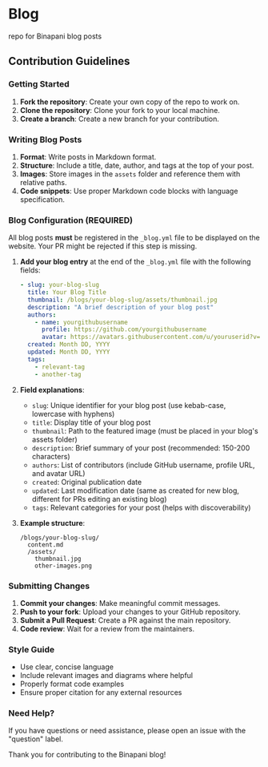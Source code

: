 # Blog

repo for Binapani blog posts

## Contribution Guidelines

### Getting Started

1. **Fork the repository**: Create your own copy of the repo to work on.
2. **Clone the repository**: Clone your fork to your local machine.
3. **Create a branch**: Create a new branch for your contribution.

### Writing Blog Posts

1. **Format**: Write posts in Markdown format.
2. **Structure**: Include a title, date, author, and tags at the top of your post.
3. **Images**: Store images in the `assets` folder and reference them with relative paths.
4. **Code snippets**: Use proper Markdown code blocks with language specification.

### Blog Configuration (REQUIRED)

All blog posts **must** be registered in the `_blog.yml` file to be displayed on the website.
Your PR might be rejected if this step is missing.

1. **Add your blog entry** at the end of the `_blog.yml` file with the following fields:
   ```yaml
   - slug: your-blog-slug
     title: Your Blog Title
     thumbnail: /blogs/your-blog-slug/assets/thumbnail.jpg
     description: "A brief description of your blog post"
     authors:
       - name: yourgithubusername
         profile: https://github.com/yourgithubusername
         avatar: https://avatars.githubusercontent.com/u/youruserid?v=4
     created: Month DD, YYYY
     updated: Month DD, YYYY
     tags:
       - relevant-tag
       - another-tag
   ```

2. **Field explanations**:
   - `slug`: Unique identifier for your blog post (use kebab-case, lowercase with hyphens)
   - `title`: Display title of your blog post
   - `thumbnail`: Path to the featured image (must be placed in your blog's assets folder)
   - `description`: Brief summary of your post (recommended: 150-200 characters)
   - `authors`: List of contributors (include GitHub username, profile URL, and avatar URL)
   - `created`: Original publication date
   - `updated`: Last modification date (same as created for new blog, different for PRs editing an existing blog)
   - `tags`: Relevant categories for your post (helps with discoverability)

3. **Example structure**:
   ```
   /blogs/your-blog-slug/
     content.md
     /assets/
       thumbnail.jpg
       other-images.png
   ```

### Submitting Changes

1. **Commit your changes**: Make meaningful commit messages.
2. **Push to your fork**: Upload your changes to your GitHub repository.
3. **Submit a Pull Request**: Create a PR against the main repository.
4. **Code review**: Wait for a review from the maintainers.

### Style Guide

- Use clear, concise language
- Include relevant images and diagrams where helpful
- Properly format code examples
- Ensure proper citation for any external resources

### Need Help?

If you have questions or need assistance, please open an issue with the "question" label.

Thank you for contributing to the Binapani blog!
